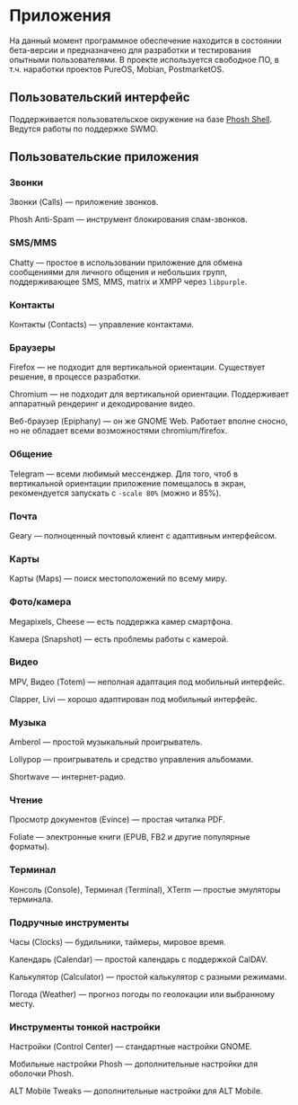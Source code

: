 # Приложения

На данный момент программное обеспечение находится в состоянии бета-версии и предназначено для разработки и тестирования опытными пользователями. В проекте используется свободное ПО, в т.ч. наработки проектов PureOS, Mobian, PostmarketOS.

## Пользовательский интерфейс

Поддерживается пользовательское окружение на базе [Phosh Shell](https://phosh.mobi/). Ведутся работы по поддержке SWMO.

## Пользовательские приложения

### Звонки

Звонки (Calls) — приложение звонков.

Phosh Anti-Spam — инструмент блокирования спам-звонков.

### SMS/MMS

Chatty — простое в использовании приложение для обмена сообщениями для личного общения и небольших групп, поддерживающее SMS, MMS, matrix и XMPP через `libpurple`.

### Контакты

Контакты (Contacts) — управление контактами.

### Браузеры

Firefox — не подходит для вертикальной ориентации. Существует решение, в процессе разработки.

Сhromium — не подходит для вертикальной ориентации. Поддерживает аппаратный рендеринг и декодирование видео.

Веб-браузер (Epiphany) — он же GNOME Web. Работает вполне сносно, но не обладает всеми возможностями chromium/firefox.

### Общение

Telegram — всеми любимый мессенджер. Для того, чтоб в вертикальной ориентации приложение помещалось в экран, рекомендуется запускать с `-scale 80%` (можно и 85%).

### Почта

Geary — полноценный почтовый клиент с адаптивным интерфейсом.

### Карты

Карты (Maps) — поиск местоположений по всему миру.

### Фото/камера

Megapixels, Cheese — есть поддержка камер смартфона.

Камера (Snapshot) — есть проблемы работы с камерой.

### Видео

MPV, Видео (Totem) — неполная адаптация под мобильный интерфейс.

Clapper, Livi — хорошо адаптирован под мобильный интерфейс.

### Музыка

Amberol — простой музыкальный проигрыватель.

Lollypop — проигрыватель и средство управления альбомами.

Shortwave — интернет-радио.

### Чтение

Просмотр документов (Evince) — простая читалка PDF.

Foliate — электронные книги (EPUB, FB2 и другие популярные форматы).

### Терминал

Консоль (Console), Терминал (Terminal), XTerm — простые эмуляторы терминала.

### Подручные инструменты

Часы (Clocks) — будильники, таймеры, мировое время.

Календарь (Calendar) — простой календарь с поддержкой CalDAV.

Калькулятор (Calculator) — простой калькулятор с разными режимами.

Погода (Weather) — прогноз погоды по геолокации или выбранному месту.

### Инструменты тонкой настройки

Настройки (Control Center) — стандартные настройки GNOME.

Мобильные настройки Phosh — дополнительные настройки для оболочки Phosh.

ALT Mobile Tweaks — дополнительные настройки для ALT Mobile.
